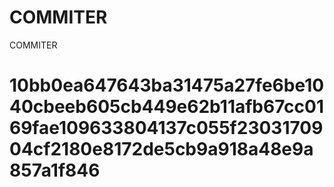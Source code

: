 # COMMITER
COMMITER






# 10bb0ea647643ba31475a27fe6be1040cbeeb605cb449e62b11afb67cc0169fae109633804137c055f2303170904cf2180e8172de5cb9a918a48e9a857a1f846
